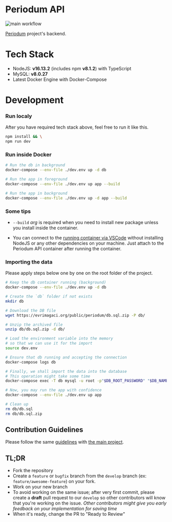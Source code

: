# Periodum API

![main workflow](https://github.com/evrimagaci/periodum-api/actions/workflows/main.yml/badge.svg)

[Periodum](https://github.com/evrimagaci/periodum) project's backend.

# Tech Stack

- NodeJS: **v16.13.2** (includes npm **v8.1.2**) with TypeScript
- MySQL: **v8.0.27**
- Latest Docker Engine with Docker-Compose

# Development

### Run localy

After you have required tech stack above, feel free to run it like this.

```bash
npm install && \
npm run dev
```
### Run inside Docker
```bash
# Run the db in background
docker-compose --env-file ./dev.env up -d db

# Run the app in foreground
docker-compose --env-file ./dev.env up app --build

# Run the app in background
docker-compose --env-file ./dev.env up -d app --build
```

### Some tips

- `--build` _arg_ is required when you need to install new package unless you install inside the container.

- You can connect to the [running container via VSCode](https://code.visualstudio.com/docs/remote/containers) without installing NodeJS or any other dependencies on your machine. Just attach to the Periodum API container after running the container.

### Importing the data
Please apply steps below one by one on the root folder of the project.

```bash
# Keep the db container running (background)
docker-compose --env-file ./dev.env up -d db

# Create the `db` folder if not exists
mkdir db

# Download the DB file
wget https://evrimagaci.org/public/periodum/db.sql.zip -P db/

# Unzip the archived file
unzip db/db.sql.zip -d db/

# Load the environment variable into the memory
# so that we can use it for the import
source dev.env

# Ensure that db running and accepting the connection
docker-compose logs db

# Finally, we shall import the data into the database
# This operation might take some time
docker-compose exec -T db mysql -u root -p"$DB_ROOT_PASSWORD" "$DB_NAME" < db/db.sql

# Now, you may run the app with confidence
docker-compose --env-file ./dev.env up app

# Clean up
rm db/db.sql
rm db/db.sql.zip
```
## Contribution Guidelines
Please follow the same [guidelines](https://github.com/evrimagaci/periodum/blob/main/CONTRIBUTING.md)  with [the main project](https://github.com/evrimagaci/periodum/).

## TL;DR
- Fork the repository
- Create a `feature` or `bugfix` branch from the `develop` branch (ex: `feature/awesome-feature`) on your fork.
- Work on your new branch
- To avoid working on the same issue; after very first commit, please create a **draft** pull request to our `develop` so other contributors will know that you're working on the issue. _Other contributors might give you early feedback on your implementation for saving time_
- When it's ready, change the PR to "Ready to Review"
